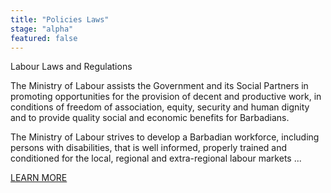 ```yaml
---
title: "Policies Laws"
stage: "alpha"
featured: false
---
```


Labour Laws and Regulations

The Ministry of Labour assists the Government and its Social Partners in promoting opportunities for the provision of decent and productive work, in conditions of freedom of association, equity, security and human dignity and to provide quality social and economic benefits for Barbadians.

The Ministry of Labour strives to develop a Barbadian workforce, including persons with disabilities, that is well informed, properly trained and conditioned for the local, regional and extra-regional labour markets ...

[LEARN MORE](https://labour.gov.bb/)